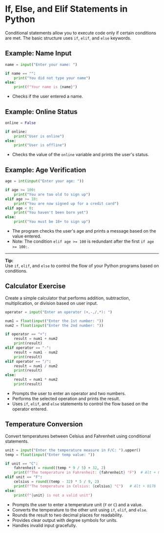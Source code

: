 # If, Else, and Elif Statements in Python

Conditional statements allow you to execute code only if certain conditions are met. The basic structure uses `if`, `elif`, and `else` keywords.


## Example: Name Input

```python
name = input("Enter your name: ")

if name == "":
    print("You did not type your name")
else:
    print(f"Your name is {name}")
```

- Checks if the user entered a name.

## Example: Online Status

```python
online = False

if online:
    print("User is online")
else:
    print("User is offline")
```

- Checks the value of the `online` variable and prints the user's status.

## Example: Age Verification

```python
age = int(input("Enter your age: "))

if age >= 100:
    print("You are too old to sign up")
elif age >= 18:
    print("You are now signed up for a credit card")
elif age < 0:
    print("You haven't been born yet")
else:
    print("You must be 18+ to sign up")
```

- The program checks the user's age and prints a message based on the value entered.
- Note: The condition `elif age >= 100` is redundant after the first `if age >= 100:`.

---

**Tip:**  
Use `if`, `elif`, and `else` to control the flow of your Python programs based on conditions.

## Calculator Exercise

Create a simple calculator that performs addition, subtraction, multiplication, or division based on user input.

```python
operator = input("Enter an operator (+,-,/,*): ")

num1 = float(input("Enter the 1st number: "))
num2 = float(input("Enter the 2nd number: "))

if operator == "+":
    result = num1 + num2
    print(result)
elif operator == "-":
    result = num1 - num2
    print(result)
elif operator == "/":
    result = num1 / num2
    print(result)
else:
    result = num1 * num2
    print(result)
```

- Prompts the user to enter an operator and two numbers.
- Performs the selected operation and prints the result.
- Uses `if`, `elif`, and `else` statements to control the flow based on the operator entered.

## Temperature Conversion

Convert temperatures between Celsius and Fahrenheit using conditional statements.

```python
unit = input("Enter the temperature measure in F/C: ").upper()
temp = float(input("Enter temp value: "))

if unit == "C":
    fahrenheit = round((temp * 9 / 5) + 32, 2)
    print(f"The temperature in Fahrenheit: {fahrenheit} °F")  # Alt + 0176
elif unit == "F":
    celsius = round((temp - 32) * 5 / 9, 2)
    print(f"The temperature in Celsius: {celsius} °C")   # Alt + 0176
else:
    print(f"{unit} is not a valid unit")
```

- Prompts the user to enter a temperature unit (`F` or `C`) and a value.
- Converts the temperature to the other unit using `if`, `elif`, and `else`.
- Rounds the result to two decimal places for readability.
- Provides clear output with degree symbols for units.
- Handles invalid input gracefully.
